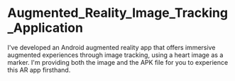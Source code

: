 # Augmented_Reality_Image_Tracking_Application
I've developed an Android augmented reality app that offers immersive augmented experiences through image tracking, using a heart image as a marker. I'm providing both the image and the APK file for you to experience this AR app firsthand.
